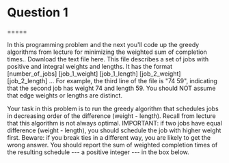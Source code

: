 # Question 1
=====

In this programming problem and the next you'll code up the greedy algorithms from lecture for minimizing the weighted sum of completion times.. Download the text file here. This file describes a set of jobs with positive and integral weights and lengths. It has the format
[number_of_jobs]
[job_1_weight] [job_1_length]
[job_2_weight] [job_2_length]
...
For example, the third line of the file is "74 59", indicating that the second job has weight 74 and length 59. You should NOT assume that edge weights or lengths are distinct.

Your task in this problem is to run the greedy algorithm that schedules jobs in decreasing order of the difference (weight - length). Recall from lecture that this algorithm is not always optimal. IMPORTANT: if two jobs have equal difference (weight - length), you should schedule the job with higher weight first. Beware: if you break ties in a different way, you are likely to get the wrong answer. You should report the sum of weighted completion times of the resulting schedule --- a positive integer --- in the box below.
